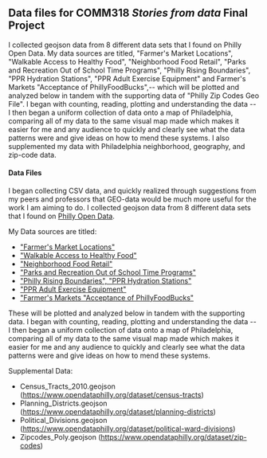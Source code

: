 ## Data files for COMM318 _Stories from data_ Final Project

I collected geojson data from 8 different data sets that I found on Philly Open Data. My data sources are titled, "Farmer's Market Locations", "Walkable Access to Healthy Food", "Neighborhood Food Retail", "Parks and Recreation Out of School Time Programs", "Philly Rising Boundaries", "PPR Hydration Stations", "PPR Adult Exercise Equipment" and Farmer's Markets "Acceptance of PhillyFoodBucks",-- which will be plotted and analyzed below in tandem with the supporting data of "Philly Zip Codes Geo File". I began with counting, reading, plotting and understanding the data -- I then began a uniform collection of data onto a map of Philadelphia, comparing all of my data to the same visual map made which makes it easier for me and any audience to quickly and clearly see what the data patterns were and give ideas on how to mend these systems. I also supplemented my data with Philadelphia neighborhood, geography, and zip-code data.

#### Data Files

I began collecting CSV data, and quickly realized through suggestions from my peers and professors that GEO-data would be much more useful for the work I am aiming to do. I collected geojson data from 8 different data sets that I found on [Philly Open Data](https://www.opendataphilly.org/). 

My Data sources are titled:
* ["Farmer's Market Locations"](https://www.opendataphilly.org/dataset/farmers-markets-locations)
* ["Walkable Access to Healthy Food"](https://www.opendataphilly.org/dataset/philadelphia-food-access)
* ["Neighborhood Food Retail"](https://www.opendataphilly.org/dataset/neighborhood-food-retail)
* ["Parks and Recreation Out of School Time Programs"](https://www.opendataphilly.org/dataset/ppr-out-of-school-time-programs)
* ["Philly Rising Boundaries", "PPR Hydration Stations"](https://www.opendataphilly.org/dataset/philly-rising-boundaries)
* ["PPR Adult Exercise Equipment"](https://www.opendataphilly.org/dataset/ppr-adult-exercise-equipment)
* ["Farmer's Markets "Acceptance of PhillyFoodBucks"](https://www.opendataphilly.org/dataset/farmers-markets-locations)


These will be plotted and analyzed below in tandem with the supporting data. I began with counting, reading, plotting and understanding the data -- I then began a uniform collection of data onto a map of Philadelphia, comparing all of my data to the same visual map made which makes it easier for me and any audience to quickly and clearly see what the data patterns were and give ideas on how to mend these systems.

Supplemental Data:
* Census_Tracts_2010.geojson (https://www.opendataphilly.org/dataset/census-tracts)
* Planning_Districts.geojson (https://www.opendataphilly.org/dataset/planning-districts)
* Political_Divisions.geojson (https://www.opendataphilly.org/dataset/political-ward-divisions)
* Zipcodes_Poly.geojson (https://www.opendataphilly.org/dataset/zip-codes)


